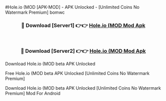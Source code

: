 #Hole.io (MOD [APK-MOD] - APK Unlocked - [Unlimited Coins No Watermark Premium] bomwc



<div align="center">

<h3>🔴 Download [Server1] 👉👉 <a href="https://momento.my/?title=Hole.io_(MOD">Hole.io (MOD Mod Apk</a></h3><br>

<h3>🔴 Download [Server2] 👉👉 <a href="https://momento.my/?title=Hole.io_(MOD">Hole.io (MOD Mod Apk</a></h3>
</div>



Download Hole.io (MOD beta APK Unlocked

Free Hole.io (MOD beta APK Unlocked [Unlimited Coins No Watermark Premium]

Download Hole.io (MOD beta APK Unlocked [Unlimited Coins No Watermark Premium] Mod For Android
